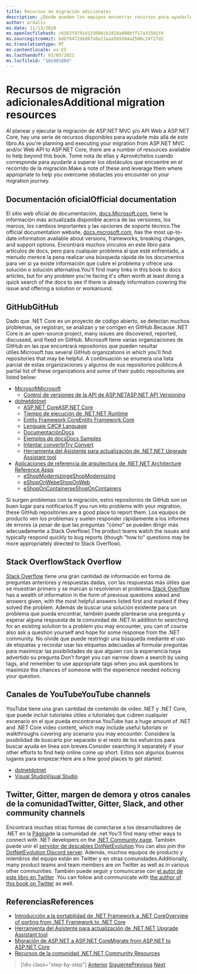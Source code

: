 ```yaml
---
title: Recursos de migración adicionales
description: ¿Dónde pueden los equipos encontrar recursos para ayudarle a migrar sus aplicaciones .NET Framework a .NET Core?
author: ardalis
ms.date: 11/13/2020
ms.openlocfilehash: c6563f4791d133606cb1818a088bff17a315b1f6
ms.sourcegitcommit: bdbf6472de867a0a11aaa5b9384a2506c24f27d2
ms.translationtype: MT
ms.contentlocale: es-ES
ms.lasthandoff: 03/05/2021
ms.locfileid: "102401884"
---
```

# <a name="additional-migration-resources"></a><span data-ttu-id="19c85-103">Recursos de migración adicionales</span><span class="sxs-lookup"><span data-stu-id="19c85-103">Additional migration resources</span></span>

<span data-ttu-id="19c85-104">Al planear y ejecutar la migración de ASP.NET MVC y/o API Web a ASP.NET Core, hay una serie de recursos disponibles para ayudarle más allá de este libro.</span><span class="sxs-lookup"><span data-stu-id="19c85-104">As you're planning and executing your migration from ASP.NET MVC and/or Web API to ASP.NET Core, there are a number of resources available to help beyond this book.</span></span> <span data-ttu-id="19c85-105">Tome nota de ellas y Aprovéchelos cuando corresponda para ayudarle a superar los obstáculos que encuentre en el recorrido de la migración.</span><span class="sxs-lookup"><span data-stu-id="19c85-105">Make a note of these and leverage them where appropriate to help you overcome obstacles you encounter on your migration journey.</span></span>

## <a name="official-documentation"></a><span data-ttu-id="19c85-106">Documentación oficial</span><span class="sxs-lookup"><span data-stu-id="19c85-106">Official documentation</span></span>

<span data-ttu-id="19c85-107">El sitio web oficial de documentación, [docs.Microsoft.com](https://docs.microsoft.com/), tiene la información más actualizada disponible acerca de las versiones, los marcos, los cambios importantes y las opciones de soporte técnico.</span><span class="sxs-lookup"><span data-stu-id="19c85-107">The official documentation website, [docs.microsoft.com](https://docs.microsoft.com/), has the most up-to-date information available about versions, frameworks, breaking changes, and support options.</span></span> <span data-ttu-id="19c85-108">Encontrará muchos vínculos en este libro para artículos de docs, pero para cualquier problema al que esté enfrentado, a menudo merece la pena realizar una búsqueda rápida de los documentos para ver si ya existe información que cubre el problema y ofrece una solución o solución alternativa.</span><span class="sxs-lookup"><span data-stu-id="19c85-108">You'll find many links in this book to docs articles, but for any problem you're facing it's often worth at least doing a quick search of the docs to see if there is already information covering the issue and offering a solution or workaround.</span></span>

## <a name="github"></a><span data-ttu-id="19c85-109">GitHub</span><span class="sxs-lookup"><span data-stu-id="19c85-109">GitHub</span></span>

<span data-ttu-id="19c85-110">Dado que .NET Core es un proyecto de código abierto, se detectan muchos problemas, se registran, se analizan y se corrigen en GitHub.</span><span class="sxs-lookup"><span data-stu-id="19c85-110">Because .NET Core is an open-source project, many issues are discovered, reported, discussed, and fixed on GitHub.</span></span> <span data-ttu-id="19c85-111">Microsoft tiene varias organizaciones de GitHub en las que encontrará repositorios que pueden resultar útiles.</span><span class="sxs-lookup"><span data-stu-id="19c85-111">Microsoft has several GitHub organizations in which you'll find repositories that may be helpful.</span></span> <span data-ttu-id="19c85-112">A continuación se enumera una lista parcial de estas organizaciones y algunos de sus repositorios públicos:</span><span class="sxs-lookup"><span data-stu-id="19c85-112">A partial list of these organizations and some of their public repositories are listed below:</span></span>

- [<span data-ttu-id="19c85-113">Microsoft</span><span class="sxs-lookup"><span data-stu-id="19c85-113">Microsoft</span></span>](https://github.com/microsoft)
  - [<span data-ttu-id="19c85-114">Control de versiones de la API de ASP.NET</span><span class="sxs-lookup"><span data-stu-id="19c85-114">ASP.NET API Versioning</span></span>](https://github.com/microsoft/aspnet-api-versioning)
- [<span data-ttu-id="19c85-115">dotnet</span><span class="sxs-lookup"><span data-stu-id="19c85-115">dotnet</span></span>](https://github.com/dotnet)
  - [<span data-ttu-id="19c85-116">ASP.NET Core</span><span class="sxs-lookup"><span data-stu-id="19c85-116">ASP.NET Core</span></span>](https://github.com/dotnet/aspnetcore)
  - [<span data-ttu-id="19c85-117">Tiempo de ejecución de .NET</span><span class="sxs-lookup"><span data-stu-id="19c85-117">.NET Runtime</span></span>](https://github.com/dotnet/runtime)
  - [<span data-ttu-id="19c85-118">Entity Framework Core</span><span class="sxs-lookup"><span data-stu-id="19c85-118">Entity Framework Core</span></span>](https://github.com/dotnet/efcore)
  - [<span data-ttu-id="19c85-119">Lenguaje C#</span><span class="sxs-lookup"><span data-stu-id="19c85-119">C# Language</span></span>](https://github.com/dotnet/csharplang)
  - [<span data-ttu-id="19c85-120">Documentación</span><span class="sxs-lookup"><span data-stu-id="19c85-120">Docs</span></span>](https://github.com/dotnet/docs)
  - [<span data-ttu-id="19c85-121">Ejemplos de docs</span><span class="sxs-lookup"><span data-stu-id="19c85-121">Docs Samples</span></span>](https://github.com/dotnet/samples)
  - [<span data-ttu-id="19c85-122">Intentar convertir</span><span class="sxs-lookup"><span data-stu-id="19c85-122">Try Convert</span></span>](https://github.com/dotnet/try-convert)
  - [<span data-ttu-id="19c85-123">Herramienta del Asistente para actualización de .NET</span><span class="sxs-lookup"><span data-stu-id="19c85-123">.NET Upgrade Assistant tool</span></span>](https://aka.ms/dotnet-upgrade-assistant)
- [<span data-ttu-id="19c85-124">Aplicaciones de referencia de arquitectura de .NET</span><span class="sxs-lookup"><span data-stu-id="19c85-124">.NET Architecture Reference Apps</span></span>](https://github.com/dotnet-architecture)
  - [<span data-ttu-id="19c85-125">eShopModernizing</span><span class="sxs-lookup"><span data-stu-id="19c85-125">eShopModernizing</span></span>](https://github.com/dotnet-architecture/eShopModernizing)
  - [<span data-ttu-id="19c85-126">eShopOnWeb</span><span class="sxs-lookup"><span data-stu-id="19c85-126">eShopOnWeb</span></span>](https://github.com/dotnet-architecture/eShopOnWeb)
  - [<span data-ttu-id="19c85-127">eShopOnContainers</span><span class="sxs-lookup"><span data-stu-id="19c85-127">eShopOnContainers</span></span>](https://github.com/dotnet-architecture/eShopOnContainers)

<span data-ttu-id="19c85-128">Si surgen problemas con la migración, estos repositorios de GitHub son un buen lugar para notificarlos.</span><span class="sxs-lookup"><span data-stu-id="19c85-128">If you run into problems with your migration, these GitHub repositories are a good place to report them.</span></span> <span data-ttu-id="19c85-129">Los equipos de producto ven los problemas y suelen responder rápidamente a los informes de errores (a pesar de que las preguntas "cómo" se pueden dirigir más adecuadamente a Stack Overflow).</span><span class="sxs-lookup"><span data-stu-id="19c85-129">The product teams watch the issues and typically respond quickly to bug reports (though "how to" questions may be more appropriately directed to Stack Overflow).</span></span>

## <a name="stack-overflow"></a><span data-ttu-id="19c85-130">Stack Overflow</span><span class="sxs-lookup"><span data-stu-id="19c85-130">Stack Overflow</span></span>

<span data-ttu-id="19c85-131">[Stack Overflow](https://stackoverflow.com/) tiene una gran cantidad de información en forma de preguntas anteriores y respuestas dadas, con las respuestas más útiles que se muestran primero y se marcan si resolvieron el problema.</span><span class="sxs-lookup"><span data-stu-id="19c85-131">[Stack Overflow](https://stackoverflow.com/) has a wealth of information in the form of previous questions asked and answers given, with the most helpful answers listed first and marked if they solved the problem.</span></span> <span data-ttu-id="19c85-132">Además de buscar una solución existente para un problema que pueda encontrar, también puede plantearse una pregunta y esperar alguna respuesta de la comunidad de .NET.</span><span class="sxs-lookup"><span data-stu-id="19c85-132">In addition to searching for an existing solution to a problem you may encounter, you can of course also ask a question yourself and hope for some response from the .NET community.</span></span> <span data-ttu-id="19c85-133">No olvide que puede restringir una búsqueda mediante el uso de etiquetas y recordar usar las etiquetas adecuadas al formular preguntas para maximizar las posibilidades de que alguien con la experiencia haya advertido su pregunta.</span><span class="sxs-lookup"><span data-stu-id="19c85-133">Don't forget you can narrow down a search by using tags, and remember to use appropriate tags when you ask questions to maximize the chances of someone with the experience needed noticing your question.</span></span>

## <a name="youtube-channels"></a><span data-ttu-id="19c85-134">Canales de YouTube</span><span class="sxs-lookup"><span data-stu-id="19c85-134">YouTube channels</span></span>

<span data-ttu-id="19c85-135">YouTube tiene una gran cantidad de contenido de vídeo .NET y .NET Core, que puede incluir tutoriales útiles o tutoriales que cubren cualquier escenario en el que pueda encontrarse.</span><span class="sxs-lookup"><span data-stu-id="19c85-135">YouTube has a huge amount of .NET and .NET Core video content, which may include useful tutorials or walkthroughs covering any scenario you may encounter.</span></span> <span data-ttu-id="19c85-136">Considere la posibilidad de buscarlo por separado si el resto de los esfuerzos para buscar ayuda en línea son breves.</span><span class="sxs-lookup"><span data-stu-id="19c85-136">Consider searching it separately if your other efforts to find help online come up short.</span></span> <span data-ttu-id="19c85-137">Estos son algunos buenos lugares para empezar:</span><span class="sxs-lookup"><span data-stu-id="19c85-137">Here are a few good places to get started:</span></span>

- [<span data-ttu-id="19c85-138">dotnet</span><span class="sxs-lookup"><span data-stu-id="19c85-138">dotnet</span></span>](https://www.youtube.com/dotnet)
- [<span data-ttu-id="19c85-139">Visual Studio</span><span class="sxs-lookup"><span data-stu-id="19c85-139">Visual Studio</span></span>](https://www.youtube.com/visualstudio)

## <a name="twitter-gitter-slack-and-other-community-channels"></a><span data-ttu-id="19c85-140">Twitter, Gitter, margen de demora y otros canales de la comunidad</span><span class="sxs-lookup"><span data-stu-id="19c85-140">Twitter, Gitter, Slack, and other community channels</span></span>

<span data-ttu-id="19c85-141">Encontrará muchas otras formas de conectarse a los desarrolladores de .NET en la [Página](https://dotnet.microsoft.com/platform/community)de la comunidad de .net.</span><span class="sxs-lookup"><span data-stu-id="19c85-141">You'll find many other ways to connect with .NET developers on the [.NET Community page](https://dotnet.microsoft.com/platform/community).</span></span> <span data-ttu-id="19c85-142">También puede unir el [servidor de descables DotNetEvolution](https://aka.ms/dotnet-discord).</span><span class="sxs-lookup"><span data-stu-id="19c85-142">You can also join the [DotNetEvolution Discord server](https://aka.ms/dotnet-discord).</span></span> <span data-ttu-id="19c85-143">Además, muchos equipos de producto y miembros del equipo están en Twitter y en otras comunidades.</span><span class="sxs-lookup"><span data-stu-id="19c85-143">Additionally, many product teams and team members are on Twitter as well as in various other communities.</span></span> <span data-ttu-id="19c85-144">También puede seguir y comunicarse con [el autor de este libro en Twitter](https://twitter.com/ardalis) .</span><span class="sxs-lookup"><span data-stu-id="19c85-144">You can follow and communicate with [the author of this book on Twitter](https://twitter.com/ardalis) as well.</span></span>

## <a name="references"></a><span data-ttu-id="19c85-145">Referencias</span><span class="sxs-lookup"><span data-stu-id="19c85-145">References</span></span>

- [<span data-ttu-id="19c85-146">Introducción a la portabilidad de .NET Framework a .NET Core</span><span class="sxs-lookup"><span data-stu-id="19c85-146">Overview of porting from .NET Framework to .NET Core</span></span>](../../core/porting/index.md)
- [<span data-ttu-id="19c85-147">Herramienta del Asistente para actualización de .NET</span><span class="sxs-lookup"><span data-stu-id="19c85-147">.NET Upgrade Assistant tool</span></span>](https://aka.ms/dotnet-upgrade-assistant)
- [<span data-ttu-id="19c85-148">Migración de ASP.NET a ASP.NET Core</span><span class="sxs-lookup"><span data-stu-id="19c85-148">Migrate from ASP.NET to ASP.NET Core</span></span>](../../core/porting/index.md)
- [<span data-ttu-id="19c85-149">Recursos de la comunidad .NET</span><span class="sxs-lookup"><span data-stu-id="19c85-149">.NET Community Resources</span></span>](https://dotnet.microsoft.com/platform/community)

>[!div class="step-by-step"]
><span data-ttu-id="19c85-150">[Anterior](deployment-strategies.md)
>[Siguiente](architectural-differences.md)</span><span class="sxs-lookup"><span data-stu-id="19c85-150">[Previous](deployment-strategies.md)
[Next](architectural-differences.md)</span></span>
